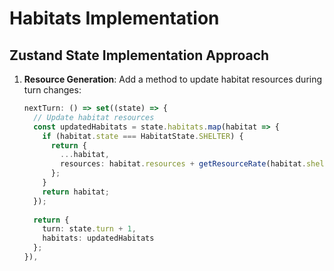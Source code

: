 # Habitats Implementation

## Zustand State Implementation Approach


1. **Resource Generation**: Add a method to update habitat resources during turn changes:
   ```typescript
   nextTurn: () => set((state) => {
     // Update habitat resources
     const updatedHabitats = state.habitats.map(habitat => {
       if (habitat.state === HabitatState.SHELTER) {
         return {
           ...habitat,
           resources: habitat.resources + getResourceRate(habitat.shelterType)
         };
       }
       return habitat;
     });
     
     return { 
       turn: state.turn + 1,
       habitats: updatedHabitats
     };
   }),
   ```
